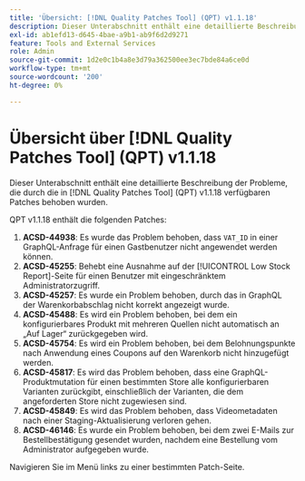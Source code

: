 ```yaml
---
title: 'Übersicht: [!DNL Quality Patches Tool] (QPT) v1.1.18'
description: Dieser Unterabschnitt enthält eine detaillierte Beschreibung der Probleme, die durch die in Version 1.1.18  [!DNL Quality Patches Tool]  Patches behoben wurden.
exl-id: ab1efd13-d645-4bae-a9b1-ab9f6d2d9271
feature: Tools and External Services
role: Admin
source-git-commit: 1d2e0c1b4a8e3d79a362500ee3ec7bde84a6ce0d
workflow-type: tm+mt
source-wordcount: '200'
ht-degree: 0%

---
```


# Übersicht über [!DNL Quality Patches Tool] (QPT) v1.1.18

Dieser Unterabschnitt enthält eine detaillierte Beschreibung der Probleme, die durch die in [!DNL Quality Patches Tool] (QPT) v1.1.18 verfügbaren Patches behoben wurden.

QPT v1.1.18 enthält die folgenden Patches:

1. **ACSD-44938**: Es wurde das Problem behoben, dass `VAT_ID` in einer GraphQL-Anfrage für einen Gastbenutzer nicht angewendet werden können.
1. **ACSD-45255**: Behebt eine Ausnahme auf der [!UICONTROL Low Stock Report]-Seite für einen Benutzer mit eingeschränktem Administratorzugriff.
1. **ACSD-45257**: Es wurde ein Problem behoben, durch das in GraphQL der Warenkorbabschlag nicht korrekt angezeigt wurde.
1. **ACSD-45488**: Es wird ein Problem behoben, bei dem ein konfigurierbares Produkt mit mehreren Quellen nicht automatisch an „Auf Lager“ zurückgegeben wird.
1. **ACSD-45754**: Es wird ein Problem behoben, bei dem Belohnungspunkte nach Anwendung eines Coupons auf den Warenkorb nicht hinzugefügt werden.
1. **ACSD-45817**: Es wird das Problem behoben, dass eine GraphQL-Produktmutation für einen bestimmten Store alle konfigurierbaren Varianten zurückgibt, einschließlich der Varianten, die dem angeforderten Store nicht zugewiesen sind.
1. **ACSD-45849**: Es wird das Problem behoben, dass Videometadaten nach einer Staging-Aktualisierung verloren gehen.
1. **ACSD-46146**: Es wurde ein Problem behoben, bei dem zwei E-Mails zur Bestellbestätigung gesendet wurden, nachdem eine Bestellung vom Administrator aufgegeben wurde.

Navigieren Sie im Menü links zu einer bestimmten Patch-Seite.

